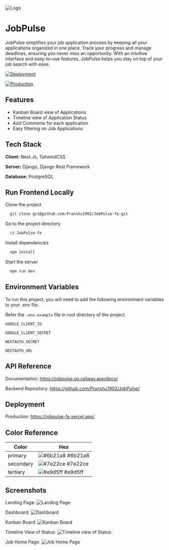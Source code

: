 
![Logo](https://github.com/Pranshu1902/JobPulse-fe/assets/70687348/3e0f3433-9f76-4485-bfaa-40d2e16369d3)


# JobPulse

JobPulse simplifies your job application process by keeping all your applications organized in one place. Track your progress and manage deadlines, ensuring you never miss an opportunity. With an intuitive interface and easy-to-use features, JobPulse helps you stay on top of your job search with ease.



[![Deployment](https://img.shields.io/badge/Vercel-Success-green.svg)](https://choosealicense.com/licenses/mit/)

[![Production](https://img.shields.io/badge/Production-Released-green.svg)](https://opensource.org/licenses/)

## Features

- Kanban Board view of Applications
- Timeline view of Application Status
- Add Comments for each application
- Easy filtering on Job Applications


## Tech Stack

**Client:** Next.Js, TailwindCSS

**Server:** Django, Django Rest Framework

**Database:** PostgreSQL


## Run Frontend Locally

Clone the project

```bash
  git clone git@github.com:Pranshu1902/JobPulse-fe.git
```

Go to the project directory

```bash
  cd JobPulse-fe
```

Install dependencies

```bash
  npm install
```

Start the server

```bash
  npm run dev
```


## Environment Variables
To run this project, you will need to add the following environment variables to your .env file.

Refer the `.env.example` file in root directory of the project.


`GOOGLE_CLIENT_ID`

`GOOGLE_CLIENT_SECRET`

`NEXTAUTH_SECRET`

`NEXTAUTH_URL`

## API Reference

Documentation: https://jobpulse.up.railway.app/docs/

Backend Repository: https://github.com/Pranshu1902/JobPulse/

## Deployment

Production: https://jobpulse-fe.vercel.app/

## Color Reference

| Color             | Hex                                                                |
| ----------------- | ------------------------------------------------------------------ |
| primary | ![#6b21a8](https://via.placeholder.com/10/6b21a8?text=+) #6b21a8 |
| secondary | ![#7e22ce](https://via.placeholder.com/10/7e22ce?text=+) #7e22ce |
| tertiary | ![#e9d5ff](https://via.placeholder.com/10/e9d5ff?text=+) #e9d5ff |

## Screenshots

Landing Page:
![Landing Page](https://github.com/Pranshu1902/JobPulse-fe/assets/70687348/dc9fe715-5a71-4d50-9780-0e37b725f006)

Dashboard:
![Dashboard](https://github.com/Pranshu1902/JobPulse-fe/assets/70687348/23c8e519-2124-4d94-91f2-ed3dec62a1f3)

Kanban Board:
![Kanban Board](https://github.com/Pranshu1902/JobPulse-fe/assets/70687348/d6c3ae21-3652-4fbd-aed2-9ed0d0eefffa)

Timeline View of Status:
![Timeline view of Status](https://github.com/Pranshu1902/JobPulse-fe/assets/70687348/30d8df37-7ab8-4e82-a0c4-15e150a6229a)

Job Home Page:
![Job Home Page](https://github.com/Pranshu1902/JobPulse-fe/assets/70687348/40aea2db-0e22-47b7-9c1a-a47189e58c8e)
